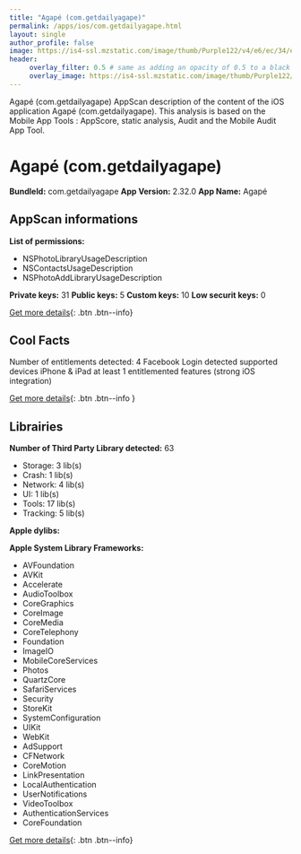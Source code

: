 ```yaml
---
title: "Agapé (com.getdailyagape)"
permalink: /apps/ios/com.getdailyagape.html
layout: single
author_profile: false
image: https://is4-ssl.mzstatic.com/image/thumb/Purple122/v4/e6/ec/34/e6ec34c0-e85b-4559-e338-8670d2ac52c6/AppIcon-1x_U007emarketing-0-10-0-85-220.png/512x512bb.jpg
header: 
     overlay_filter: 0.5 # same as adding an opacity of 0.5 to a black background
     overlay_image: https://is4-ssl.mzstatic.com/image/thumb/Purple122/v4/e6/ec/34/e6ec34c0-e85b-4559-e338-8670d2ac52c6/AppIcon-1x_U007emarketing-0-10-0-85-220.png/512x512bb.jpg
---
```

Agapé (com.getdailyagape) AppScan description of the content of the iOS application Agapé (com.getdailyagape). This analysis is based on the Mobile App Tools : AppScore, static analysis, Audit and the Mobile Audit App Tool.

# Agapé (com.getdailyagape)

**BundleId:** com.getdailyagape
**App Version:** 2.32.0
**App Name:** Agapé


## AppScan informations 

**List of permissions:** 
- NSPhotoLibraryUsageDescription
- NSContactsUsageDescription
- NSPhotoAddLibraryUsageDescription
  
  
**Private keys:** 31
**Public keys:** 5
**Custom keys:** 10
**Low securit keys:** 0
  
[Get more details](/pricing.html){: .btn .btn--info}

## Cool Facts

Number of entitlements detected: 4
Facebook Login detected
supported devices iPhone & iPad
at least 1 entitlemented features (strong iOS integration)
  
[Get more details](/pricing.html){: .btn .btn--info }

## Librairies 
**Number of Third Party Library detected:** 63
- Storage: 3 lib(s)
- Crash: 1 lib(s)
- Network: 4 lib(s)
- UI: 1 lib(s)
- Tools: 17 lib(s)
- Tracking: 5 lib(s)


**Apple dylibs:**


**Apple System Library Frameworks:**
- AVFoundation
- AVKit
- Accelerate
- AudioToolbox
- CoreGraphics
- CoreImage
- CoreMedia
- CoreTelephony
- Foundation
- ImageIO
- MobileCoreServices
- Photos
- QuartzCore
- SafariServices
- Security
- StoreKit
- SystemConfiguration
- UIKit
- WebKit
- AdSupport
- CFNetwork
- CoreMotion
- LinkPresentation
- LocalAuthentication
- UserNotifications
- VideoToolbox
- AuthenticationServices
- CoreFoundation


  
[Get more details](/pricing.html){: .btn .btn--info}

